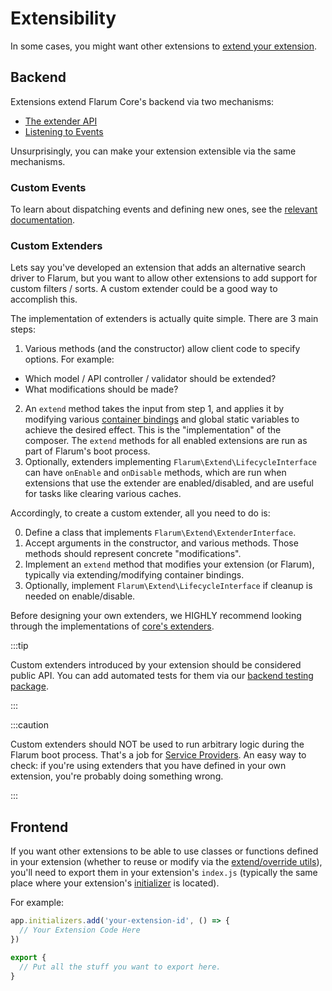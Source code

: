 # Extensibility

In some cases, you might want other extensions to [extend your extension](extending-extensions.md).

## Backend

Extensions extend Flarum Core's backend via two mechanisms:

- [The extender API](start.md#extenders)
- [Listening to Events](backend-events.md)

Unsurprisingly, you can make your extension extensible via the same mechanisms.

### Custom Events

To learn about dispatching events and defining new ones, see the [relevant documentation](backend-events.md).

### Custom Extenders

Lets say you've developed an extension that adds an alternative search driver to Flarum, but you want to allow other extensions to add support for custom filters / sorts.
A custom extender could be a good way to accomplish this.

The implementation of extenders is actually quite simple. There are 3 main steps:

1. Various methods (and the constructor) allow client code to specify options. For example:

- Which model / API controller / validator should be extended?
- What modifications should be made?

2. An `extend` method takes the input from step 1, and applies it by modifying various [container bindings](service-provider.md) and global static variables to achieve the desired effect. This is the "implementation" of the composer. The `extend` methods for all enabled extensions are run as part of Flarum's boot process.
3. Optionally, extenders implementing `Flarum\Extend\LifecycleInterface` can have `onEnable` and `onDisable` methods, which are run when extensions that use the extender are enabled/disabled, and are useful for tasks like clearing various caches.

Accordingly, to create a custom extender, all you need to do is:

0. Define a class that implements `Flarum\Extend\ExtenderInterface`.
1. Accept arguments in the constructor, and various methods. Those methods should represent concrete "modifications".
2. Implement an `extend` method that modifies your extension (or Flarum), typically via extending/modifying container bindings.
3. Optionally, implement `Flarum\Extend\LifecycleInterface` if cleanup is needed on enable/disable.

Before designing your own extenders, we HIGHLY recommend looking through the implementations of [core's extenders](https://github.com/flarum/framework/tree/main/framework/core/src/Extend).

:::tip

Custom extenders introduced by your extension should be considered public API.
You can add automated tests for them via our [backend testing package](testing.md).

:::

:::caution

Custom extenders should NOT be used to run arbitrary logic during the Flarum boot process. That's a job for [Service Providers](service-provider.md).
An easy way to check: if you're using extenders that you have defined in your own extension, you're probably doing something wrong.

:::

## Frontend

If you want other extensions to be able to use classes or functions defined in your extension (whether to reuse or modify via the [extend/override utils](frontend.md)), you'll need to export them in your extension's `index.js` (typically the same place where your extension's [initializer](frontend.md) is located).

For example:

```js
app.initializers.add('your-extension-id', () => {
  // Your Extension Code Here
})

export {
  // Put all the stuff you want to export here.
}
```
